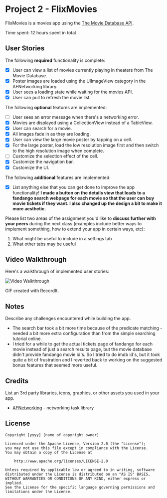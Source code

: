 # Project 2 - FlixMovies

FlixMovies is a movies app using the [The Movie Database API](http://docs.themoviedb.apiary.io/#).

Time spent: 12 hours spent in total

## User Stories

The following **required** functionality is complete:

- [x] User can view a list of movies currently playing in theaters from The Movie Database.
- [x] Poster images are loaded using the UIImageView category in the AFNetworking library.
- [x] User sees a loading state while waiting for the movies API.
- [x] User can pull to refresh the movie list.

The following **optional** features are implemented:

- [ ] User sees an error message when there's a networking error.
- [x] Movies are displayed using a CollectionView instead of a TableView.
- [x] User can search for a movie.
- [x] All images fade in as they are loading.
- [x] User can view the large movie poster by tapping on a cell.
- [x] For the large poster, load the low resolution image first and then switch to the high resolution image when complete.
- [ ] Customize the selection effect of the cell.
- [x] Customize the navigation bar.
- [x] Customize the UI.

The following **additional** features are implemented:

- [x] List anything else that you can get done to improve the app functionality!
**I made a button on the details view that leads to a fandango search webpage for each movie so that the user can buy movie tickets if they want. I also changed up the design a bit to make it more aesthetic.**

Please list two areas of the assignment you'd like to **discuss further with your peers** during the next class (examples include better ways to implement something, how to extend your app in certain ways, etc):

1. What might be useful to include in a settings tab
2. What other tabs may be useful 

## Video Walkthrough

Here's a walkthrough of implemented user stories:

<img src='http://g.recordit.co/tLO3xmQF5s.gif' title='Video Walkthrough' width='' alt='Video Walkthrough' />

GIF created with RecordIt.

## Notes

Describe any challenges encountered while building the app.

- The search bar took a bit more time because of the predicate matching - needed a bit more extra configuration than from the simple searching tutorial online.
- I tried for a while to get the actual tickets page of fandango for each movie instead of just a search results page, but the movie database didn't provide fandango movie id's. So I tried to do imdb id's, but it took quite a bit of frustration and I reverted back to working on the suggested bonus features that seemed more useful.

## Credits

List an 3rd party libraries, icons, graphics, or other assets you used in your app.

- [AFNetworking](https://github.com/AFNetworking/AFNetworking) - networking task library

## License

    Copyright [yyyy] [name of copyright owner]

    Licensed under the Apache License, Version 2.0 (the "License");
    you may not use this file except in compliance with the License.
    You may obtain a copy of the License at

        http://www.apache.org/licenses/LICENSE-2.0

    Unless required by applicable law or agreed to in writing, software
    distributed under the License is distributed on an "AS IS" BASIS,
    WITHOUT WARRANTIES OR CONDITIONS OF ANY KIND, either express or implied.
    See the License for the specific language governing permissions and
    limitations under the License.
